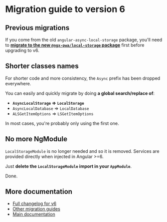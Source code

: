# Migration guide to version 6

## Previous migrations

If you come from the old `angular-async-local-storage` package,
you'll need to **[migrate to the new `@ngx-pwa/local-storage` package](./MIGRATION_TO_NEW_PACKAGE.md)**
first before upgrading to v6.

## Shorter classes names

For shorter code and more consistency, the `Async` prefix has been dropped everywhere.

You can easily and quickly migrate by doing **a global search/replace of**:
- **`AsyncLocalStorage` => `LocalStorage`**
- `AsyncLocalDatabase` => `LocalDatabase`
- `ALSGetItemOptions` => `LSGetItemOptions`

In most cases, you're probably only using the first one.

## No more NgModule

`LocalStorageModule` is no longer needed and so it is removed.
Services are provided directly when injected in Angular >=6.

Just **delete the `LocalStorageModule` import in your `AppModule`**.

Done.

## More documentation

- [Full changelog for v6](../CHANGELOG.md#600-2018-07-26)
- [Other migration guides](../MIGRATION.md)
- [Main documentation](../README.md)
